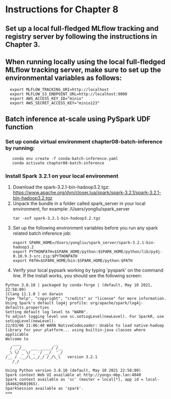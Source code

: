 # Instructions for Chapter 8

## Set up a local full-fledged MLflow tracking and registry server by following the instructions in Chapter 3.

## When running locally using the local full-fledged MLflow tracking server, make sure to set up the environmental variables as follows:
      export MLFLOW_TRACKING_URI=http://localhost
      export MLFLOW_S3_ENDPOINT_URL=http://localhost:9000
      export AWS_ACCESS_KEY_ID="minio"
      export AWS_SECRET_ACCESS_KEY="minio123"

## Batch inference at-scale using PySpark UDF function
### Set up conda virtual environment chapter08-batch-inference by running:
       conda env create -f conda-batch-inference.yaml
       conda activate chapter08-batch-inference
### Install Spark 3.2.1 on your local environment
   1. Download the spark-3.2.1-bin-hadoop3.2.tgz:
      https://www.apache.org/dyn/closer.lua/spark/spark-3.2.1/spark-3.2.1-bin-hadoop3.2.tgz
   2. Unpack the bundle in a folder called spark_server in your local environment, for example: /Users/yongliu/spark_server
      ```
      tar -xvf spark-3.2.1-bin-hadoop3.2.tgz
      ```
   3. Set up the following environment variables before you run any spark related batch inference job:
      ```
      export SPARK_HOME=/Users/yongliu/spark_server/spark-3.2.1-bin-hadoop3.2
      export PYTHONPATH=$SPARK_HOME/python:$SPARK_HOME/python/lib/py4j-0.10.9.3-src.zip:$PYTHONPATH
      export PATH=$SPARK_HOME/bin:$SPARK_HOME/python:$PATH
      ```
   4. Verify your local pypsark working by typing 'pyspark' on the command line. If the install works, you should see the following screen:
   ```> pyspark
Python 3.8.10 | packaged by conda-forge | (default, May 10 2021, 22:58:09)
[Clang 11.1.0 ] on darwin
Type "help", "copyright", "credits" or "license" for more information.
Using Spark's default log4j profile: org/apache/spark/log4j-defaults.properties
Setting default log level to "WARN".
To adjust logging level use sc.setLogLevel(newLevel). For SparkR, use setLogLevel(newLevel).
22/03/06 21:06:40 WARN NativeCodeLoader: Unable to load native-hadoop library for your platform... using builtin-java classes where applicable
Welcome to
      ____              __
     / __/__  ___ _____/ /__
    _\ \/ _ \/ _ `/ __/  '_/
   /__ / .__/\_,_/_/ /_/\_\   version 3.2.1
      /_/

Using Python version 3.8.10 (default, May 10 2021 22:58:09)
Spark context Web UI available at http://yongs-mbp.lan:4040
Spark context available as 'sc' (master = local[*], app id = local-1646629601965).
SparkSession available as 'spark'.
>>>
```



